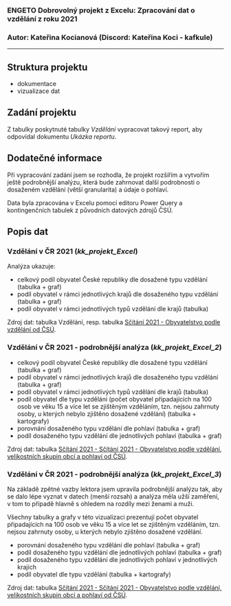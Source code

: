 ### ENGETO Dobrovolný projekt z Excelu: Zpracování dat o vzdělání z roku 2021

### Autor: Kateřina Kocianová (Discord: Kateřina Koci - kafkule)
-----



## Struktura projektu

- dokumentace
- vizualizace dat



## Zadání projektu

Z tabulky poskytnuté tabulky _Vzdělání_ vypracovat takový report, aby odpovídal dokumentu _Ukázka reportu_.



## Dodatečné informace

Při vypracování zadání jsem se rozhodla, že projekt rozšířím a vytvořím ještě podrobnější analýzu, která bude zahrnovat další podrobnosti o dosaženém vzdělání (větší granularita) a údaje o pohlaví. 

Data byla zpracována v Excelu pomocí editoru Power Query a kontingenčních tabulek z původních datových zdrojů ČSÚ.



## Popis dat

### Vzdělání v ČR 2021 (_kk_projekt_Excel_)

Analýza ukazuje:

- celkový podíl obyvatel České republiky dle dosažené typu vzdělání (tabulka + graf)
- podíl obyvatel v rámci jednotlivých krajů dle dosaženého typu vzdělání (tabulka + graf)
- podíl obyvatel v rámci jednotlivých typů vzdělání dle krajů (tabulka)

Zdroj dat: tabulka Vzdělání, resp. tabulka [Sčítání 2021 - Obyvatelstvo podle vzdělání od ČSÚ](https://data.gov.cz/datov%C3%A1-sada?iri=https%3A%2F%2Fdata.gov.cz%2Fzdroj%2Fdatov%C3%A9-sady%2F00025593%2Fd752b2704511a0e381d2e89385ad0b9f).
					

### Vzdělání v ČR 2021 - podrobnější analýza (_kk_projekt_Excel_2_)

- celkový podíl obyvatel České republiky dle dosažené typu vzdělání (tabulka + graf)
- podíl obyvatel v rámci jednotlivých krajů dle dosaženého typu vzdělání (tabulka + graf)
- podíl obyvatel v rámci jednotlivých typů vzdělání dle krajů (tabulka)
- podíl obyvatel dle typu vzdělání (počet obyvatel připadajících na 100 osob ve věku 15 a více let se zjištěným vzděláním, tzn. nejsou zahrnuty osoby, u kterých nebylo zjištěno dosažené vzdělání) (tabulka + kartografy)
- porovnání dosaženého typu vzdělání dle pohlaví (tabulka + graf)
- podíl dosaženého typu vzdělání dle jednotlivých pohlaví (tabulka + graf)

Zdroj dat: tabulka [Sčítání 2021 - Sčítání 2021 - Obyvatelstvo podle vzdělání, velikostních skupin obcí a pohlaví od ČSÚ](https://data.gov.cz/datov%C3%A1-sada?iri=https%3A%2F%2Fdata.gov.cz%2Fzdroj%2Fdatov%C3%A9-sady%2F00025593%2Fa615c137430950ac2febea8a00011ffc).

### Vzdělání v ČR 2021 - podrobnější analýza (_kk_projekt_Excel_3_)

Na základě zpětné vazby lektora jsem upravila podrobnější analýzu tak, aby se dalo lépe vyznat v datech (menší rozsah) a analýza měla užší zaměření, v tom to případě hlavně s ohledem na rozdíly mezi ženami a muži.

Všechny tabulky a grafy v této vizualizaci prezentují počet obyvatel připadajících na 100 osob ve věku 15 a více let se zjištěným vzděláním, tzn. nejsou zahrnuty osoby, u kterých nebylo zjištěno dosažené vzdělání.

- porovnání dosaženého typu vzdělání dle pohlaví (tabulka + graf)
- podíl dosaženého typu vzdělání dle jednotlivých pohlaví (tabulka + graf)
- podíl dosaženého typu vzdělání dle jednotlivých pohlaví v jednotlivých krajích
- podíl obyvatel dle typu vzdělání (tabulka + kartografy)

Zdroj dat: tabulka [Sčítání 2021 - Sčítání 2021 - Obyvatelstvo podle vzdělání, velikostních skupin obcí a pohlaví od ČSÚ](https://data.gov.cz/datov%C3%A1-sada?iri=https%3A%2F%2Fdata.gov.cz%2Fzdroj%2Fdatov%C3%A9-sady%2F00025593%2Fa615c137430950ac2febea8a00011ffc).